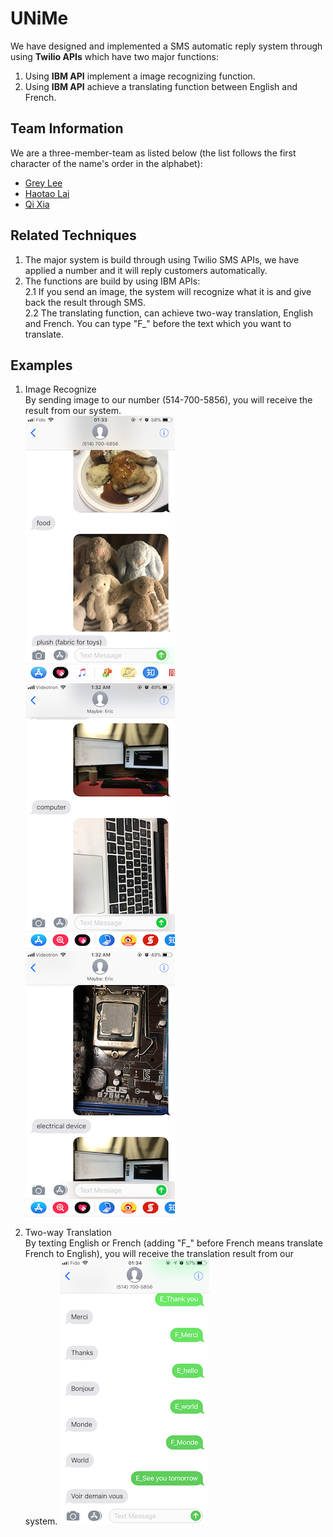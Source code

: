 # UNiMe

We have designed and implemented a SMS automatic reply system through using **Twilio APIs** which have two major functions:

1. Using **IBM API** implement a image recognizing function.
2. Using **IBM API** achieve a translating function between English and French.

## Team Information

We are a three-member-team as listed below (the list follows the first character of the name's order in the alphabet):

- [Grey Lee](https://github.com/kidd-4)
- [Haotao Lai](http://laihaotao.me/about/)
- [Qi Xia](https://github.com/sakichat)

## Related Techniques

1. The major system is build through using Twilio SMS APIs, we have applied a number and it will reply customers automatically.
2. The functions are build by using IBM APIs:  
  2.1 If you send an image, the system will recognize what it is and give back the result through SMS.  
  2.2 The translating function, can achieve two-way translation, English and French. You can type "F_" before the text which you want to translate.

## Examples

1. Image Recognize  
  By sending image to our number (514-700-5856), you will receive the result from our system.  
  ![](./img/image1.png)
  ![](./img/image2.png)
  ![](./img/image3.png)
  
2. Two-way Translation  
  By texting English or French (adding "F_" before French means translate French to English), you will receive the translation result from our system.
  ![](./img/text1.png)
